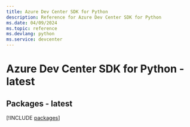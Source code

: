```yaml
---
title: Azure Dev Center SDK for Python
description: Reference for Azure Dev Center SDK for Python
ms.date: 04/09/2024
ms.topic: reference
ms.devlang: python
ms.service: devcenter
---
```

# Azure Dev Center SDK for Python - latest
## Packages - latest
[!INCLUDE [packages](dev-center-index.md)]